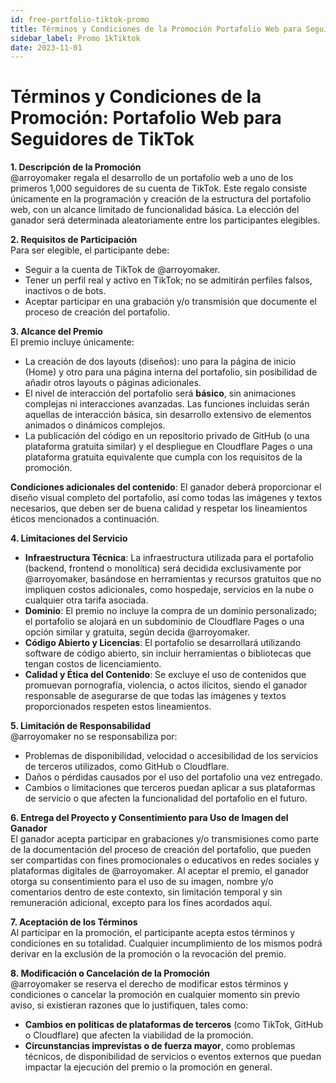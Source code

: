 ```yaml
---
id: free-portfolio-tiktok-promo
title: Términos y Condiciones de la Promoción Portafolio Web para Seguidores de TikTok
sidebar_label: Promo 1kTiktok
date: 2023-11-01
---
```


# Términos y Condiciones de la Promoción: Portafolio Web para Seguidores de TikTok

**1. Descripción de la Promoción**  
@arroyomaker regala el desarrollo de un portafolio web a uno de los primeros 1,000 seguidores de su cuenta de TikTok. Este regalo consiste únicamente en la programación y creación de la estructura del portafolio web, con un alcance limitado de funcionalidad básica. La elección del ganador será determinada aleatoriamente entre los participantes elegibles.

**2. Requisitos de Participación**  
Para ser elegible, el participante debe:
   - Seguir a la cuenta de TikTok de @arroyomaker.
   - Tener un perfil real y activo en TikTok; no se admitirán perfiles falsos, inactivos o de bots.
   - Aceptar participar en una grabación y/o transmisión que documente el proceso de creación del portafolio.

**3. Alcance del Premio**  
El premio incluye únicamente:
   - La creación de dos layouts (diseños): uno para la página de inicio (Home) y otro para una página interna del portafolio, sin posibilidad de añadir otros layouts o páginas adicionales.
   - El nivel de interacción del portafolio será **básico**, sin animaciones complejas ni interacciones avanzadas. Las funciones incluidas serán aquellas de interacción básica, sin desarrollo extensivo de elementos animados o dinámicos complejos.
   - La publicación del código en un repositorio privado de GitHub (o una plataforma gratuita similar) y el despliegue en Cloudflare Pages o una plataforma gratuita equivalente que cumpla con los requisitos de la promoción.
   
   **Condiciones adicionales del contenido**: El ganador deberá proporcionar el diseño visual completo del portafolio, así como todas las imágenes y textos necesarios, que deben ser de buena calidad y respetar los lineamientos éticos mencionados a continuación.

**4. Limitaciones del Servicio**  
- **Infraestructura Técnica**: La infraestructura utilizada para el portafolio (backend, frontend o monolítica) será decidida exclusivamente por @arroyomaker, basándose en herramientas y recursos gratuitos que no impliquen costos adicionales, como hospedaje, servicios en la nube o cualquier otra tarifa asociada.
- **Dominio**: El premio no incluye la compra de un dominio personalizado; el portafolio se alojará en un subdominio de Cloudflare Pages o una opción similar y gratuita, según decida @arroyomaker.
- **Código Abierto y Licencias**: El portafolio se desarrollará utilizando software de código abierto, sin incluir herramientas o bibliotecas que tengan costos de licenciamiento.
- **Calidad y Ética del Contenido**: Se excluye el uso de contenidos que promuevan pornografía, violencia, o actos ilícitos, siendo el ganador responsable de asegurarse de que todas las imágenes y textos proporcionados respeten estos lineamientos.

**5. Limitación de Responsabilidad**  
@arroyomaker no se responsabiliza por:
   - Problemas de disponibilidad, velocidad o accesibilidad de los servicios de terceros utilizados, como GitHub o Cloudflare.
   - Daños o pérdidas causados por el uso del portafolio una vez entregado.
   - Cambios o limitaciones que terceros puedan aplicar a sus plataformas de servicio o que afecten la funcionalidad del portafolio en el futuro.

**6. Entrega del Proyecto y Consentimiento para Uso de Imagen del Ganador**  
El ganador acepta participar en grabaciones y/o transmisiones como parte de la documentación del proceso de creación del portafolio, que pueden ser compartidas con fines promocionales o educativos en redes sociales y plataformas digitales de @arroyomaker. Al aceptar el premio, el ganador otorga su consentimiento para el uso de su imagen, nombre y/o comentarios dentro de este contexto, sin limitación temporal y sin remuneración adicional, excepto para los fines acordados aquí.

**7. Aceptación de los Términos**  
Al participar en la promoción, el participante acepta estos términos y condiciones en su totalidad. Cualquier incumplimiento de los mismos podrá derivar en la exclusión de la promoción o la revocación del premio.

**8. Modificación o Cancelación de la Promoción**  
@arroyomaker se reserva el derecho de modificar estos términos y condiciones o cancelar la promoción en cualquier momento sin previo aviso, si existieran razones que lo justifiquen, tales como:

   - **Cambios en políticas de plataformas de terceros** (como TikTok, GitHub o Cloudflare) que afecten la viabilidad de la promoción.
   - **Circunstancias imprevistas o de fuerza mayor**, como problemas técnicos, de disponibilidad de servicios o eventos externos que puedan impactar la ejecución del premio o la promoción en general.

